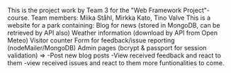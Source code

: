 This is the project work by Team 3 for the "Web Framework Project"-course.
Team members: Miika Ståhl, Mirkka Kato, Tino Valve
This is a website for a park containing:
Blog for news (stored in MongoDB, can be retrieved by API also)
Weather information (download by API from Open Meteo)
Visitor counter
Form for feedback/issue reporting (nodeMailer/MongoDB) 
Admin pages (bcrypt & passport for session validation) =>
    -Post new blog posts
    -View received feedback and react to them
    -view received issues and react to them
more funtionalities to come.